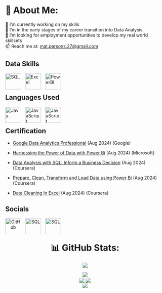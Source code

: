 # 💫 About Me:
📖 I’m currently working on my skills<br>🌱 I’m in the early stages of my career transition into Data Analysis.<br>🔭 I’m looking for employment opportunities to develop my real world skillsets<br>📫 Reach me at:  mat.parsons.27@gmail.com

## Data Skills


[<img align="left" alt="SQL" width="50" height="50" src="https://cdn.jsdelivr.net/gh/devicons/devicon@latest/icons/mysql/mysql-plain-wordmark.svg" style="padding-right:10px;"/>](https://www.mysql.com/)
[<img align="left" alt="Excel" width="50" height="50" src="https://github.com/sempostma/office365-icons/blob/master/png/256/excel.png?raw=true" style="padding-right:10px;"/>](https://www.microsoft.com/en-gb/microsoft-365/excel)
[<img align="left" alt="PowerBI" width="50" height="50" src="https://github.com/microsoft/PowerBI-Icons/blob/main/PNG/Power-BI.png?raw=true" style="padding-right:10px;"/>](https://www.microsoft.com/en-us/power-platform/products/power-bi)

<br />
<br />

## Languages Used

[<img align="left" alt="Java" width="50" height="50" src="https://cdn.jsdelivr.net/gh/devicons/devicon@latest/icons/java/java-original.svg" style="padding-right:10px;"/>](https://www.oracle.com/java/)
[<img align="left" alt="JavaScript" width="50" height="50" src="https://cdn.jsdelivr.net/gh/devicons/devicon@latest/icons/javascript/javascript-original.svg" style="padding-right:10px;"/>](https://developer.mozilla.org/en-US/docs/Web/JavaScript) 
[<img align="left" alt="JavaScript" width="50" height="50" src="https://cdn.jsdelivr.net/gh/devicons/devicon@latest/icons/rstudio/rstudio-original.svg" style="padding-right:10px;"/>](https://posit.co/)

<br />
<br />

## Certification 

- [Google Data Analytics Professional](https://coursera.org/share/70ea27ff33417e789fd121b093ccc655) (Aug 2024) (Google)

- [Harnessing the Power of Data with Power Bi](https://coursera.org/share/416db9bb4adf994ce8e832ba55e89278) (Aug 2024) (Microsoft)

- [Data Analysis with SQL: Inform a Business Decision](https://coursera.org/share/25686eee7b5810593cb2e35498e91406) (Aug 2024) (Coursera)

- [Prepare, Clean, Transform and Load Data using Power Bi](https://coursera.org/share/b46a336dd591cdf65de635e52a844424) (Aug 2024) (Coursera)

- [Data Cleaning In Excel](https://coursera.org/share/253c4149fdcb5aa36e89c7e00f9d4a1e) (Aug 2024) (Coursera)



## Socials
<div align='center'>

[<img align="left" alt="GitHub" width="50" height="50" src="https://cdn.jsdelivr.net/gh/devicons/devicon@latest/icons/github/github-original.svg" style="padding-right:10px;"/>](https://www.github.com/MattParsons-MP)
[<img align="left" alt="SQL" width="50" height="50" src="https://ulsesifcfgmgsvjcuvqs.supabase.co/storage/v1/object/public/socials-icons/instagram.svg?sanitize=true" style="padding-right:10px;"/>]("http://www.instagram.com/cloudsurfer27)
[<img align="left" alt="SQL" width="50" height="50" src="https://cdn.jsdelivr.net/gh/devicons/devicon@latest/icons/linkedin/linkedin-original.svg" style="padding-right:10px;"/>](https://www.linkedin.com/in/mathew-parsons-b9906549/)


<br />
<br />


# 📊 GitHub Stats:
<div align='center'>

<img align='center' src="https://github-readme-streak-stats.herokuapp.com/?user=MattParsons-MP&theme=catppuccin_latte&hide_border=true" /> <br/>
  
<img align='center' src="https://github-readme-streak-stats.herokuapp.com/?user=MattParsons-MP&theme=default&hide_border=true" /> <br/>
<img align="center" src="https://github-readme-stats.vercel.app/api/top-langs/?username=MattParsons-MP&layout=pie" />
<img align="center" src="https://github-readme-stats.vercel.app/api/top-langs/?username=MattParsons-MP" /> <br/>
<img align='center' src="https://visitcount.itsvg.in/api?id=MattParsons-MP&icon=0&color=0)" />

</div>
